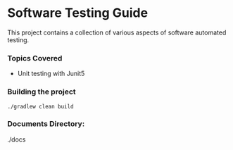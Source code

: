 # Software Testing Guide
This project contains a collection of various aspects of software automated testing.

### Topics Covered

- Unit testing with Junit5 
 

### Building the project
`./gradlew clean build`

### Documents Directory:
./docs